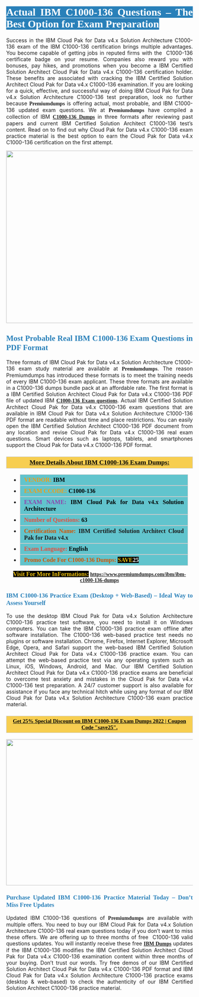 <h1 style="text-align: justify;"><span style="color:#ffffff;"><span style="font-family:Georgia,serif;"><strong><span style="background-color:#2980b9;">Actual IBM C1000-136 Questions – The Best Option for Exam Preparation</span></strong></span></span></h1>

<p style="text-align: justify;">Success in the IBM Cloud Pak for Data v4.x Solution Architecture C1000-136 exam of the IBM C1000-136 certification brings multiple advantages. You become capable of getting jobs in reputed firms with the  C1000-136 certificate badge on your resume. Companies also reward you with bonuses, pay hikes, and promotions when you become a IBM Certified Solution Architect Cloud Pak for Data v4.x C1000-136 certification holder. These benefits are associated with cracking the IBM Certified Solution Architect Cloud Pak for Data v4.x C1000-136 examination. If you are looking for a quick, effective, and successful way of doing IBM Cloud Pak for Data v4.x Solution Architecture C1000-136 test preparation, look no further because <span style="font-family:Georgia,serif;"><strong>Premiumdumps</strong></span> is offering actual, most probable, and IBM C1000-136 updated exam questions. We at <span style="font-family:Georgia,serif;"><strong>Premiumdumps</strong></span> have compiled a collection of IBM <span style="font-family:Georgia,serif;"><strong><a href="https://www.premiumdumps.com/ibm/ibm-c1000-136-dumps">C1000-136 Dumps</a></strong></span> in three formats after reviewing past papers and current IBM Certified Solution Architect C1000-136 test’s content. Read on to find out why Cloud Pak for Data v4.x C1000-136 exam practice material is the best option to earn the Cloud Pak for Data v4.x C1000-136 certification on the first attempt.</p>

<p style="text-align: center;"><a href="https://www.premiumdumps.com/ibm/ibm-c1000-136-dumps"><img alt="" src="https://i.imgur.com/P39uA2n.jpeg" style="width: 700px; height: 465px;" /></a></p>

<h2 style="text-align: justify;"><span style="color:#2980b9;"><span style="font-family:Georgia,serif;"><strong>Most Probable Real IBM C1000-136 Exam Questions in PDF Format</strong></span></span></h2>

<p style="text-align: justify;">Three formats of IBM Cloud Pak for Data v4.x Solution Architecture C1000-136 exam study material are available at <span style="font-family:Georgia,serif;"><strong>Premiumdumps</strong></span>. The reason Premiumdumps has introduced these formats is to meet the training needs of every IBM C1000-136 exam applicant. These three formats are available in a C1000-136 dumps bundle pack at an affordable rate. The first format is a IBM Certified Solution Architect Cloud Pak for Data v4.x C1000-136 PDF file of updated IBM <span style="font-family:Georgia,serif;"><strong><a href="https://www.premiumdumps.com/ibm/ibm-c1000-136-dumps">C1000-136 Exam questions</a></strong></span>. Actual IBM Certified Solution Architect Cloud Pak for Data v4.x C1000-136 exam questions that are available in IBM Cloud Pak for Data v4.x Solution Architecture C1000-136 PDF format are readable without time and place restrictions. You can easily open the IBM Certified Solution Architect C1000-136 PDF document from any location and revise Cloud Pak for Data v4.x C1000-136 real exam questions. Smart devices such as laptops, tablets, and smartphones support the Cloud Pak for Data v4.x C1000-136 PDF format.</p>

<h3 style="background: #f7ce50; border: 1px solid rgb(204, 204, 204); padding: 5px 10px; text-align: center;"><span style="font-family:Georgia,serif;"><u><u><span style="color:#000000;"><span style="font-size:11pt"><span style="line-height:normal"><b><span style="font-size:13.0pt"><span cambria="">More Details About IBM C1000-136 Exam Dumps:</span></span></b></span></span></span></u></u></span></h3>

<ul>
	<li style="margin:0cm 10pt">
	<div style="background:#61c4cd; border: 1px solid rgb(204, 204, 204); padding: 5px 10px; text-align: justify;"><span style="font-family:Georgia,serif;"><span style="font-size:11pt"><span style="line-height:normal"><b><span style="font-size:12.0pt"><span new="" roman="" times=""><span style="color:#f39c12;">VENDOR:</span> <span style="color:#000000;">IBM</span></span></span></b></span></span></span></div>
	</li>
	<li style="margin:0cm 10pt">
	<div style="background: #61c4cd; border: 1px solid rgb(204, 204, 204); padding: 5px 10px; text-align: justify;"><span style="font-family:Georgia,serif;"><span style="font-size:11pt"><span style="line-height:normal"><b><span style="font-size:12.0pt"><span new="" roman="" times=""><span style="color:#f39c12;">EXAM CCODE:</span> <span style="color:#000000;">C1000-136</span></span></span></b></span></span></span></div>
	</li>
	<li style="margin:0cm 10pt">
	<div style="background: #61c4cd; border: 1px solid rgb(204, 204, 204); padding: 5px 10px; text-align: justify;"><span style="font-family:Georgia,serif;"><span style="font-size:11pt"><span style="line-height:normal"><b><span style="font-size:12.0pt"><span new="" roman="" times=""><span style="color:#8e44ad;">EXAM NAME:</span> <span style="color:#000000;">IBM Cloud Pak for Data v4.x Solution Architecture</span></span></span></b></span></span></span></div>
	</li>
	<li style="margin:0cm 10pt">
	<div style="background: #61c4cd; border: 1px solid rgb(204, 204, 204); padding: 5px 10px;"><span style="font-family:Georgia,serif;"><span style="font-size:11pt"><span style="line-height:normal"><b><span style="font-size:12.0pt"><span new="" roman="" times=""><span style="color:#e74c3c;">Number of Questions:</span><span style="color:#000000;"><span style="color:#f1c40f;"> </span>63</span></span></span></b></span></span></span></div>
	</li>
	<li style="margin:0cm 10pt">
	<div style="background: #61c4cd; border: 1px solid rgb(204, 204, 204); padding: 5px 10px; text-align: justify;"><span style="font-family:Georgia,serif;"><span style="font-size:11pt"><span style="line-height:normal"><b><span style="font-size:12.0pt"><span new="" roman="" times=""><span style="color:#d35400;">Certification Name:</span> IBM Certified Solution Architect Cloud Pak for Data v4.x</span></span></b></span></span></span></div>
	</li>
	<li style="margin:0cm 10pt">
	<div style="background: #61c4cd; border: 1px solid rgb(204, 204, 204); padding: 5px 10px; text-align: justify;"><span style="font-family:Georgia,serif;"><span style="font-size:11pt"><span style="line-height:normal"><b><span style="font-size:12.0pt"><span new="" roman="" times=""><span style="color:#e74c3c;">Exam Language:</span> <span style="color:#000000;">English</span></span></span></b></span></span></span></div>
	</li>
	<li style="margin:0cm 10pt">
	<div style="background: #61c4cd; border: 1px solid rgb(204, 204, 204); padding: 5px 10px;"><span style="font-family:Georgia,serif;"><span style="font-size:11pt"><span style="line-height:normal"><b><span style="font-size:12.0pt"><span new="" roman="" times=""><span style="color:#d35400;">Promo Code For C1000-136 Dumps:</span><span style="color:#f1c40f;"> <span style="background-color:#000000;">SAVE</span></span><span style="color:#ffffff;"><span style="background-color:#000000;">25</span></span></span></span></b></span></span></span></div>
	</li>
</ul>

<p style="text-align: center;"><span style="font-family:Georgia,serif;"><strong><span style="font-size:16px;"><span style="color:#f1c40f;"><span style="background-color:#000000;">Visit For More InFormations:</span></span></span> <a href="https://www.premiumdumps.com/ibm/ibm-c1000-136-dumps">https://www.premiumdumps.com/ibm/ibm-c1000-136-dumps</a></strong></span></p>

<h3 style="text-align: justify;"><span style="color:#2980b9;"><span style="font-family:Georgia,serif;"><strong><strong><strong>IBM C1000-136 Practice Exam (Desktop + Web-Based) – Ideal Way to Assess Yourself</strong></strong></strong></span></span></h3>

<p style="text-align: justify;">To use the desktop IBM Cloud Pak for Data v4.x Solution Architecture C1000-136 practice test software, you need to install it on Windows computers. You can take the IBM C1000-136 practice exam offline after software installation. The C1000-136 web-based practice test needs no plugins or software installation. Chrome, Firefox, Internet Explorer, Microsoft Edge, Opera, and Safari support the web-based IBM Certified Solution Architect Cloud Pak for Data v4.x C1000-136 practice exam. You can attempt the web-based practice test via any operating system such as Linux, iOS, Windows, Android, and Mac. Our IBM Certified Solution Architect Cloud Pak for Data v4.x C1000-136 practice exams are beneficial to overcome test anxiety and mistakes in the Cloud Pak for Data v4.x C1000-136 test preparation. A 24/7 customer support is also available for assistance if you face any technical hitch while using any format of our IBM Cloud Pak for Data v4.x Solution Architecture C1000-136 exam practice material.</p>

<h3 style="background: rgb(247, 206, 80); border: 1px solid rgb(204, 204, 204); padding: 5px 10px; text-align: center;"><span style="font-family:Georgia,serif;"><u><span style="color:#000000;"><span style="font-size:11pt;"><span style="line-height:normal;"><b><span cambria="">Get 25% Special Discount on IBM C1000-136 Exam Dumps 2022 | Coupon Code "save25".</span></b></span></span></span></u></span></h3>

<p style="text-align: center;"><strong><strong><a href="https://www.premiumdumps.com/ibm/ibm-c1000-136-dumps"><img alt="" src="https://i.imgur.com/IafrsaO.jpg" style="width: 700px; height: 394px;" /></a></strong></strong></p>

<h3 style="text-align: justify;"><strong><span style="color:#2980b9;"><span style="font-family:Georgia,serif;"><strong><strong><strong>Purchase Updated IBM C1000-136 Practice Material Today – Don’t Miss Free Updates</strong></strong></strong></span></span></strong></h3>

<p style="text-align: justify;">Updated IBM C1000-136 questions of <span style="font-family:Georgia,serif;"><strong>Premiumdumps</strong></span> are available with multiple offers. You need to buy our IBM Cloud Pak for Data v4.x Solution Architecture C1000-136 real exam questions today if you don’t want to miss these offers. We are offering up to three months of free  C1000-136 valid questions updates. You will instantly receive these free <span style="font-family:Georgia,serif;"><strong><a href="https://www.premiumdumps.com/ibm-exam-dumps">IBM Dumps</a></strong></span> updates if the IBM C1000-136 modifies the IBM Certified Solution Architect Cloud Pak for Data v4.x C1000-136 examination content within three months of your buying. Don’t trust our words. Try free demos of our IBM Certified Solution Architect Cloud Pak for Data v4.x C1000-136 PDF format and IBM Cloud Pak for Data v4.x Solution Architecture C1000-136 practice exams (desktop & web-based) to check the authenticity of our IBM Certified Solution Architect C1000-136 practice material.</p>
